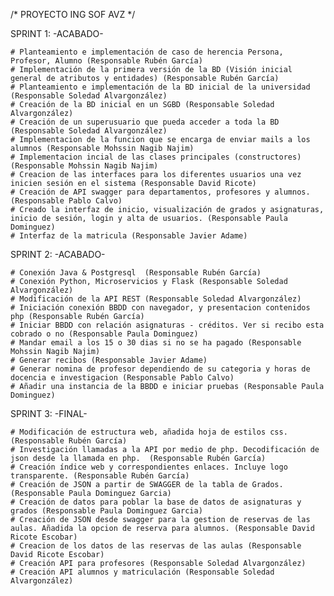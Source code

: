 /*	PROYECTO ING SOF AVZ	*/

SPRINT 1:	-ACABADO- 

	# Planteamiento e implementación de caso de herencia Persona, Profesor, Alumno (Responsable Rubén García) 
	# Implementación de la primera versión de la BD (Visión inicial general de atributos y entidades) (Responsable Rubén García) 
	# Planteamiento e implementación de la BD inicial de la universidad (Responsable Soledad Alvargonzález) 
	# Creación de la BD inicial en un SGBD (Responsable Soledad Alvargonzález) 
	# Creación de un superusuario que pueda acceder a toda la BD (Responsable Soledad Alvargonzález) 
	# Implementacion de la funcion que se encarga de enviar mails a los alumnos (Responsable Mohssin Nagib Najim) 
	# Implementacion incial de las clases principales (constructores) (Responsable Mohssin Nagib Najim) 
	# Creacion de las interfaces para los diferentes usuarios una vez inicien sesión en el sistema (Responsable David Ricote) 
	# Creación de API swagger para departamentos, profesores y alumnos. (Responsable Pablo Calvo)
	# Creado la interfaz de inicio, visualización de grados y asignaturas, inicio de sesión, login y alta de usuarios. (Responsable Paula Dominguez)
	# Interfaz de la matricula (Responsable Javier Adame)

SPRINT 2:	-ACABADO- 

	# Conexión Java & Postgresql  (Responsable Rubén García) 
	# Conexión Python, Microservicios y Flask (Responsable Soledad Alvargonzález) 
	# Modificación de la API REST (Responsable Soledad Alvargonzález) 
	# Iniciación conexión BBDD con navegador, y presentacion contenidos php (Responsable Rubén García) 
	# Iniciar BBDD con relación asignaturas - créditos. Ver si recibo esta cobrado o no (Responsable Paula Dominguez) 
	# Mandar email a los 15 o 30 dias si no se ha pagado (Responsable Mohssin Nagib Najim) 
	# Generar recibos (Responsable Javier Adame)
	# Generar nomina de profesor dependiendo de su categoria y horas de docencia e investigacion (Responsable Pablo Calvo)
	# Añadir una instancia de la BBDD e iniciar pruebas (Responsable Paula Dominguez)
	
	
SPRINT 3:	-FINAL- 

	# Modificación de estructura web, añadida hoja de estilos css.  (Responsable Rubén García) 
	# Investigación llamadas a la API por medio de php. Decodificación de json desde la llamada en php.  (Responsable Rubén García) 
	# Creación índice web y correspondientes enlaces. Incluye logo transparente. (Responsable Rubén García) 
	# Creación de JSON a partir de SWAGGER de la tabla de Grados. (Responsable Paula Dominguez Garcia)
	# Creación de datos para poblar la base de datos de asignaturas y grados (Responsable Paula Dominguez Garcia) 
	# Creación de JSON desde swagger para la gestion de reservas de las aulas. Añadida la opcion de reserva para alumnos. (Responsable David Ricote Escobar) 
	# Creacion de los datos de las reservas de las aulas (Responsable David Ricote Escobar) 
	# Creación API para profesores (Responsable Soledad Alvargonzález)
	# Creación API alumnos y matriculación (Responsable Soledad Alvargonzález)
